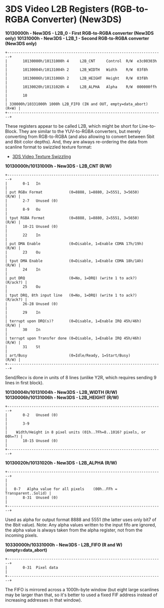 # 3DS Video L2B Registers (RGB-to-RGBA Converter) (New3DS)


**10130000h - New3DS - L2B_0 - First RGB-to-RGBA converter (New3DS
only)**
**10131000h - New3DS - L2B_1 - Second RGB-to-RGBA converter (New3DS
only)**

```
+-----------------------------------------------------------------------+
|       10130000h/10131000h 4     L2B_CNT     Control  R/W  e3c00303h   |
|       10130004h/10131004h 2     L2B_WIDTH   Width    R/W  03f8h       |
|       10130006h/10131006h 2     L2B_HEIGHT  Height   R/W  03f8h       |
|       10130020h/10131020h 4     L2B_ALPHA   Alpha    R/W  000000ffh   |
|       10                                                              |
| 330000h/10331000h 1000h L2B_FIFO (IN and OUT, empty=data_abort) (R+W) |
+-----------------------------------------------------------------------+
```

These registers appear to be called L2B, which might be short for
Line-to-Block. They are similar to the YUV-to-RGBA converters, but
merely converting from RGB-to-RGBA (and also allowing to convert between
5bit and 8bit color depths). And, they are always re-ordering the data
from scanline format to swizzled texture format:
- [3DS Video Texture Swizzling](./3dsvideotextureswizzling.md)

**10130000h/10131000h - New3DS - L2B_CNT (R/W)**

```
+-----------------------------------------------------------------------+
|       0-1   In                                                        |
| put RGBx Format            (0=8888, 1=8880, 2=5551, 3=5650)     (R/W) |
|       2-7   Unused (0)                                                |
|       8-9   Ou                                                        |
| tput RGBA Format           (0=8888, 1=8880, 2=5551, 3=5650)     (R/W) |
|       10-21 Unused (0)                                                |
|       22    In                                                        |
| put DMA Enable             (0=Disable, 1=Enable CDMA 17h/19h)   (R/W) |
|       23    Ou                                                        |
| tput DMA Enable            (0=Disable, 1=Enable CDMA 18h/1Ah)   (R/W) |
|       24    In                                                        |
| put DRQ                    (0=No, 1=DRQ) (write 1 to ack?)   (R/ack?) |
|       25    Ou                                                        |
| tput DRQ, 8th input line   (0=No, 1=DRQ) (write 1 to ack?)   (R/ack?) |
|       26-28 Unused (0)                                                |
|       29    In                                                        |
| terrupt upon DRQ(s)?       (0=Disable, 1=Enable IRQ 45h/46h)    (R/W) |
|       30    In                                                        |
| terrupt upon Transfer done (0=Disable, 1=Enable IRQ 45h/46h)    (R/W) |
|       31    St                                                        |
| art/Busy                   (0=Idle/Ready, 1=Start/Busy)         (R/W) |
+-----------------------------------------------------------------------+
```

Send/Recv is done in units of 8 lines (unlike Y2R, which requires
sending 9 lines in first block).

**10130004h/10131004h - New3DS - L2B_WIDTH (R/W)**
**10130006h/10131006h - New3DS - L2B_HEIGHT (R/W)**

```
+-----------------------------------------------------------------------+
|       0-2   Unused (0)                                                |
|       3-9                                                             |
|    Width/Height in 8 pixel units (01h..7Fh=8..1016? pixels, or 00h=?) |
|       10-15 Unused (0)                                                |
+-----------------------------------------------------------------------+
```


**10130020h/10131020h - New3DS - L2B_ALPHA (R/W)**

```
+-----------------------------------------------------------------------+
|                                                                       |
|   0-7   Alpha value for all pixels    (00h..FFh = Transparent..Solid) |
|       8-31  Unused (0)                                                |
+-----------------------------------------------------------------------+
```

Used as alpha for output format 8888 and 5551 (the latter uses only bit7
of the 8bit value).
Note: Any alpha values written to the input fifo are ignored, the alpha
value is always taken from the alpha register, not from the incoming
pixels.

**10330000h/10331000h - New3DS - L2B_FIFO (R and W)
(empty=data_abort)**

```
+-----------------------------------------------------------------------+
|       0-31  Pixel data                                                |
+-----------------------------------------------------------------------+
```

The FIFO is mirrored across a 1000h-byte window (but eight large
scanlines may be larger than that, so it\'s better to used a fixed FIF
address instead of increasing addresses in that window).




